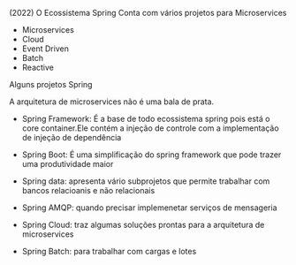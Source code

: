 (2022) O Ecossistema Spring Conta com vários projetos para Microservices 

- Microservices
- Cloud
- Event Driven
- Batch
- Reactive


Alguns projetos Spring
 
 
A arquitetura de microservices não é uma bala de prata.

- Spring Framework: É a base de todo ecossistema spring pois está o core container.Ele contém a injeção de controle com a implementação de injeção de dependência

- Spring Boot: É uma simplificação do spring framework que pode trazer uma produtividade maior

- Spring data: apresenta vário subprojetos que permite trabalhar com bancos relacioanis e não relacionais

- Spring AMQP: quando precisar implemenetar serviços de mensageria

- Spring Cloud: traz algumas soluções prontas para a arquitetura de microservices

- Spring Batch: para trabalhar com cargas e lotes